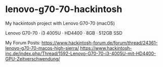 # lenovo-g70-70-hackintosh
My hackintosh project with Lenovo G70-70 (macOS)

Lenovo G70-70 · i3 4005U · HD4400 · 8GB · 512GB SSD

My Forum Posts:
https://www.hackintosh-forum.de/forum/thread/24361-lenovo-g70-70-macos-high-sierra/
https://www.hackintosh-inc.de/index.php/Thread/1592-Lenovo-G70-70-i3-4005U-mit-HD4400-GPU-Zeitverschwendung/
